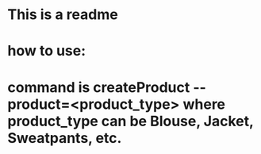 # This is a readme
# how to use: 
# command is createProduct --product=<product_type> where product_type can be Blouse, Jacket, Sweatpants, etc.
